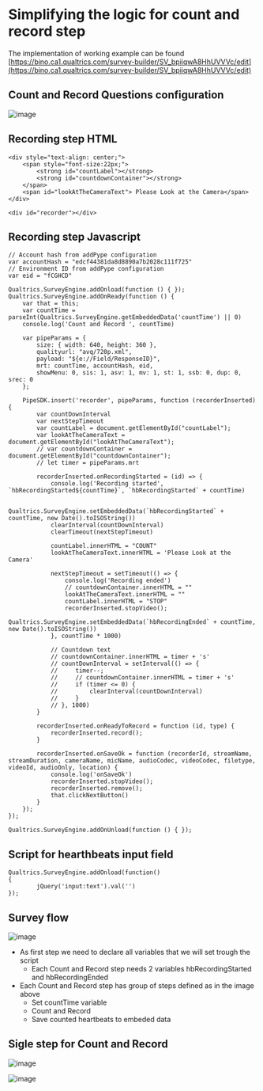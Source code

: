 # Simplifying the logic for count and record step

The implementation of working example can be found [https://bino.ca1.qualtrics.com/survey-builder/SV_bpiiqwA8HhUVVVc/edit](https://bino.ca1.qualtrics.com/survey-builder/SV_bpiiqwA8HhUVVVc/edit)

## Count and Record Questions configuration
![image](https://user-images.githubusercontent.com/5623935/139067653-2066d595-8bb4-4a52-a6f5-bcecc9974537.png)

## Recording step HTML
```
<div style="text-align: center;">
    <span style="font-size:22px;">
        <strong id="countLabel"></strong>
        <strong id="countdownContainer"></strong>
    </span>
    <span id="lookAtTheCameraText"> Please Look at the Camera</span>
</div>

<div id="recorder"></div>
```


## Recording step Javascript
```
// Account hash from addPype configuration
var accountHash = "edcf44381da8d8890a7b2028c111f725"
// Environment ID from addPype configuration
var eid = "fCGHCD"

Qualtrics.SurveyEngine.addOnload(function () { });
Qualtrics.SurveyEngine.addOnReady(function () {
    var that = this;
    var countTime = parseInt(Qualtrics.SurveyEngine.getEmbeddedData('countTime') || 0)
    console.log('Count and Record ', countTime)

    var pipeParams = {
        size: { width: 640, height: 360 },
        qualityurl: "avq/720p.xml",
        payload: "${e://Field/ResponseID}",
        mrt: countTime, accountHash, eid,
        showMenu: 0, sis: 1, asv: 1, mv: 1, st: 1, ssb: 0, dup: 0, srec: 0
    };

    PipeSDK.insert('recorder', pipeParams, function (recorderInserted) {
        var countDownInterval
        var nextStepTimeout
        var countLabel = document.getElementById("countLabel");
        var lookAtTheCameraText = document.getElementById("lookAtTheCameraText");
        // var countdownContainer = document.getElementById("countdownContainer");
        // let timer = pipeParams.mrt

        recorderInserted.onRecordingStarted = (id) => {
            console.log('Recording started', `hbRecordingStarted${countTime}`, `hbRecordingStarted` + countTime)

            Qualtrics.SurveyEngine.setEmbeddedData(`hbRecordingStarted` + countTime, new Date().toISOString())
            clearInterval(countDownInterval)
            clearTimeout(nextStepTimeout)

            countLabel.innerHTML = "COUNT"
            lookAtTheCameraText.innerHTML = 'Please Look at the Camera'

            nextStepTimeout = setTimeout(() => {
                console.log('Recording ended')
                // countdownContainer.innerHTML = ""
                lookAtTheCameraText.innerHTML = ""
                countLabel.innerHTML = "STOP"
                recorderInserted.stopVideo();
                Qualtrics.SurveyEngine.setEmbeddedData(`hbRecordingEnded` + countTime, new Date().toISOString())
            }, countTime * 1000)

            // Countdown text
            // countdownContainer.innerHTML = timer + 's'
            // countDownInterval = setInterval(() => {
            //     timer--;
            //     // countdownContainer.innerHTML = timer + 's'
            //     if (timer <= 0) {
            //         clearInterval(countDownInterval)
            //     }
            // }, 1000)
        }

        recorderInserted.onReadyToRecord = function (id, type) {
            recorderInserted.record();
        }

        recorderInserted.onSaveOk = function (recorderId, streamName, streamDuration, cameraName, micName, audioCodec, videoCodec, filetype, videoId, audioOnly, location) {
            console.log('onSaveOk')
            recorderInserted.stopVideo();
            recorderInserted.remove();
            that.clickNextButton()
        }
    });
});

Qualtrics.SurveyEngine.addOnUnload(function () { });
```

## Script for hearthbeats input field
```
Qualtrics.SurveyEngine.addOnload(function()
{
		jQuery('input:text').val('')
});
```

## Survey flow 
![image](https://user-images.githubusercontent.com/5623935/139033993-1cc9f95f-e925-4a81-8273-d8793aeb9f84.png)
- As first step we need to declare all variables that we will set trough the script
  - Each Count and Record step needs 2 variables hbRecordingStarted<seconds> and hbRecordingEnded<seconds>
- Each Count and Record step has group of steps defined as in the image above
  - Set countTime variable
  - Count and Record
  - Save counted heartbeats to embeded data
	
## Sigle step for Count and Record
![image](https://user-images.githubusercontent.com/5623935/139068313-fd927405-1b08-4bf2-adde-24db78973f38.png)

![image](https://user-images.githubusercontent.com/5623935/139068137-b3186dc7-a0cd-4adc-b0ea-fa26f61ee1f2.png)
